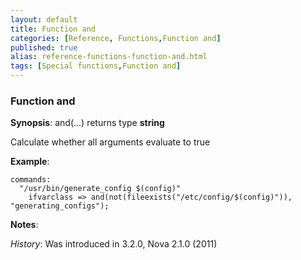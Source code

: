 ```yaml
---
layout: default
title: Function and
categories: [Reference, Functions,Function and]
published: true
alias: reference-functions-function-and.html
tags: [Special functions,Function and]
---
```


### Function and

**Synopsis**: and(...) returns type **string**

  

Calculate whether all arguments evaluate to true

**Example**:  
   

```cf3
commands:
  "/usr/bin/generate_config $(config)"
    ifvarclass => and(not(fileexists("/etc/config/$(config)")), "generating_configs");
```

**Notes**:  
   
 *History*: Was introduced in 3.2.0, Nova 2.1.0 (2011)
